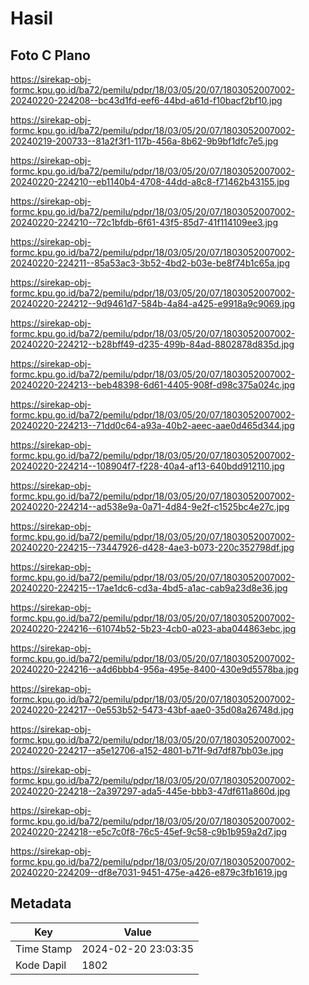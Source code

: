 # Hasil

## Foto C Plano

https://sirekap-obj-formc.kpu.go.id/ba72/pemilu/pdpr/18/03/05/20/07/1803052007002-20240220-224208--bc43d1fd-eef6-44bd-a61d-f10bacf2bf10.jpg

https://sirekap-obj-formc.kpu.go.id/ba72/pemilu/pdpr/18/03/05/20/07/1803052007002-20240219-200733--81a2f3f1-117b-456a-8b62-9b9bf1dfc7e5.jpg

https://sirekap-obj-formc.kpu.go.id/ba72/pemilu/pdpr/18/03/05/20/07/1803052007002-20240220-224210--eb1140b4-4708-44dd-a8c8-f71462b43155.jpg

https://sirekap-obj-formc.kpu.go.id/ba72/pemilu/pdpr/18/03/05/20/07/1803052007002-20240220-224210--72c1bfdb-6f61-43f5-85d7-41f114109ee3.jpg

https://sirekap-obj-formc.kpu.go.id/ba72/pemilu/pdpr/18/03/05/20/07/1803052007002-20240220-224211--85a53ac3-3b52-4bd2-b03e-be8f74b1c65a.jpg

https://sirekap-obj-formc.kpu.go.id/ba72/pemilu/pdpr/18/03/05/20/07/1803052007002-20240220-224212--9d9461d7-584b-4a84-a425-e9918a9c9069.jpg

https://sirekap-obj-formc.kpu.go.id/ba72/pemilu/pdpr/18/03/05/20/07/1803052007002-20240220-224212--b28bff49-d235-499b-84ad-8802878d835d.jpg

https://sirekap-obj-formc.kpu.go.id/ba72/pemilu/pdpr/18/03/05/20/07/1803052007002-20240220-224213--beb48398-6d61-4405-908f-d98c375a024c.jpg

https://sirekap-obj-formc.kpu.go.id/ba72/pemilu/pdpr/18/03/05/20/07/1803052007002-20240220-224213--71dd0c64-a93a-40b2-aeec-aae0d465d344.jpg

https://sirekap-obj-formc.kpu.go.id/ba72/pemilu/pdpr/18/03/05/20/07/1803052007002-20240220-224214--108904f7-f228-40a4-af13-640bdd912110.jpg

https://sirekap-obj-formc.kpu.go.id/ba72/pemilu/pdpr/18/03/05/20/07/1803052007002-20240220-224214--ad538e9a-0a71-4d84-9e2f-c1525bc4e27c.jpg

https://sirekap-obj-formc.kpu.go.id/ba72/pemilu/pdpr/18/03/05/20/07/1803052007002-20240220-224215--73447926-d428-4ae3-b073-220c352798df.jpg

https://sirekap-obj-formc.kpu.go.id/ba72/pemilu/pdpr/18/03/05/20/07/1803052007002-20240220-224215--17ae1dc6-cd3a-4bd5-a1ac-cab9a23d8e36.jpg

https://sirekap-obj-formc.kpu.go.id/ba72/pemilu/pdpr/18/03/05/20/07/1803052007002-20240220-224216--61074b52-5b23-4cb0-a023-aba044863ebc.jpg

https://sirekap-obj-formc.kpu.go.id/ba72/pemilu/pdpr/18/03/05/20/07/1803052007002-20240220-224216--a4d6bbb4-956a-495e-8400-430e9d5578ba.jpg

https://sirekap-obj-formc.kpu.go.id/ba72/pemilu/pdpr/18/03/05/20/07/1803052007002-20240220-224217--0e553b52-5473-43bf-aae0-35d08a26748d.jpg

https://sirekap-obj-formc.kpu.go.id/ba72/pemilu/pdpr/18/03/05/20/07/1803052007002-20240220-224217--a5e12706-a152-4801-b71f-9d7df87bb03e.jpg

https://sirekap-obj-formc.kpu.go.id/ba72/pemilu/pdpr/18/03/05/20/07/1803052007002-20240220-224218--2a397297-ada5-445e-bbb3-47df611a860d.jpg

https://sirekap-obj-formc.kpu.go.id/ba72/pemilu/pdpr/18/03/05/20/07/1803052007002-20240220-224218--e5c7c0f8-76c5-45ef-9c58-c9b1b959a2d7.jpg

https://sirekap-obj-formc.kpu.go.id/ba72/pemilu/pdpr/18/03/05/20/07/1803052007002-20240220-224209--df8e7031-9451-475e-a426-e879c3fb1619.jpg


## Metadata

| Key        | Value               |
| ---------- | ------------------- |
| Time Stamp | 2024-02-20 23:03:35 |
| Kode Dapil | 1802                |



